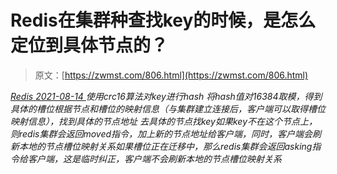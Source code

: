 <!--yml
category: 未分类
date: 0001-01-01 00:00:00
-->

# Redis在集群种查找key的时候，是怎么定位到具体节点的？

> 原文：[https://zwmst.com/806.html](https://zwmst.com/806.html)

   [ *Redis* ](https://zwmst.com/redis)*[ <time datetime="2021-08-14T08:12:12+08:00"> 2021-08-14 </time> ](https://zwmst.com/806.html)  使用crc16算法对key进行hash 将hash值对16384取模，得到具体的槽位根据节点和槽位的映射信息（与集群建立连接后，客户端可以取得槽位映射信息），找到具体的节点地址 去具体的节点找key如果key不在这个节点上，则redis集群会返回moved指令，加上新的节点地址给客户端，同时，客户端会刷新本地的节点槽位映射关系如果槽位正在迁移中，那么redis集群会返回asking指令给客户端，这是临时纠正，客户端不会刷新本地的节点槽位映射关系*